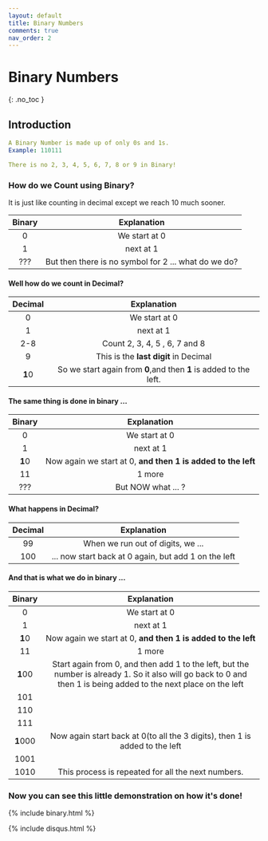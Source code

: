 ```yaml
---
layout: default
title: Binary Numbers
comments: true
nav_order: 2
---
```


# Binary Numbers
{: .no_toc }



## Introduction

```yaml
A Binary Number is made up of only 0s and 1s.
Example: 110111

There is no 2, 3, 4, 5, 6, 7, 8 or 9 in Binary!
```

### How do we Count using Binary?
It is just like counting in decimal except we reach 10 much sooner.



| Binary       | Explanation       |
|:------------:|:-----------------:|
| 0            | We start at 0     |
| 1            | next at 1         |
| ???          | But then there is no symbol for 2 ... what do we do?  |


<h4>Well how do we count in Decimal?</h4>

| Decimal       | Explanation            |
|:-------------:|:----------------------:|
| 0            | We start at 0          |
| 1            | next at 1              |
| 2-8          | Count 2, 3, 4, 5 , 6, 7 and 8 |
| 9            | This is the **last digit** in Decimal|
|**1**0        | So we start again from **0**,and then **1** is added to the left. |

<h4>The same thing is done in binary ...</h4>

| Binary       | Explanation            |
|:------------:|:----------------------:|
| 0            | We start at 0          |
| 1            | next at 1              |
| **1**0     | Now again we start at 0, **and then 1 is added to the left**|
| 11         | 1 more           |
|???         | But NOW what ... ?|


<h4>What happens in Decimal?</h4>


| Decimal       | Explanation            |
|:-------------:|:----------------------:|
|	99	 |	When we run out of digits, we ...|
|	100	 |	... now start back at 0 again, but add 1 on the left|

<h4>And that is what we do in binary ...</h4>


| Binary     | Explanation   |
|:----------:|:-------------:|
| 0          | We start at 0 |
| 1          | next at 1     |
| **1**0     | Now again we start at 0, **and then 1 is added to the left**|
| 11         | 1 more        |
| **1**00    | Start again from 0, and then add 1 to the left, but the number is already 1. So it also will go back to 0 and then 1 is being added to the next place on the left |
| 101        | |
| 110        | |
| 111        | |
| **1**000   | Now again start back at 0(to all the 3 digits), then 1 is added to the left |
| 1001       | |
| 1010       | This process is repeated for all the next numbers. |



<h3>Now you can see this little demonstration on how it's done!</h3>

{% include binary.html %}

{% include disqus.html %}
